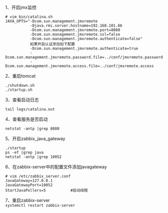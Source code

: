 
1、开启jmx监控  
```
# vim bin/catalina.sh
JAVA_OPTS="-Dcom.sun.management.jmxremote
           -Djava.rmi.server.hostname=192.168.101.66
           -Dcom.sun.management.jmxremote.port=8080
           -Dcom.sun.management.jmxremote.ssl=false
           -Dcom.sun.management.jmxremote.authenticate=false"
           如果开启认证添加如下配置
           -Dcom.sun.management.jmxremote.authenticate=true
           -Dcom.sun.management.jmxremote.password.file=../conf/jmxremote.password
           -Dcom.sun.management.jmxremote.access.file=../conf/jmxremote.access
```  

2、重启tomcat  
```
./shutdown.sh
./startup.sh
```  

3、查看启动日志  
```
tail logs/catalina.out
```  

4、查看服务是否启动  
```
netstat -antp |grep 8080
```  

5、开启zabbix_java_gateway  
```
./startup
ps -ef |grep java
netstat -antp |grep 10052
```  

6、在zabbix-server中的配置文件添加javagateway  
```
# vim /etc/zabbix_server.conf
JavaGateway=127.0.0.1
JavaGatewayPort=10052
StartJavaPollers=5           #启动线程
```  

7、重启zabbix-server  
``` systemctl restart zabbix-server ```  

